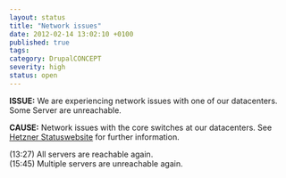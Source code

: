 ```yaml
---
layout: status
title: "Network issues"
date: 2012-02-14 13:02:10 +0100
published: true
tags:
category: DrupalCONCEPT
severity: high
status: open
---
```


**ISSUE:** We are experiencing network issues with one of our datacenters. Some
Server are unreachable.

**CAUSE:** Network issues with the core switches at our datacenters. See [Hetzner Statuswebsite](http://www.hetzner-status.de/en.html#351) for further information.

(13:27) All servers are reachable again.  
(15:45) Multiple servers are unreachable again.

